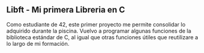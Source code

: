 ## Libft - Mi primera Libreria en C

Como estudiante de 42, este primer proyecto me permite consolidar lo adquirido durante la piscina. Vuelvo a programar algunas funciones de la biblioteca estándar de C, al igual que otras funciones útiles que reutilizare a lo largo de mi formación.
